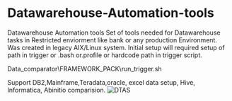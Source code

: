 # Datawarehouse-Automation-tools
Datawarehouse Automation tools
Set of tools needed for Datawarehouse tasks in Restricted enviorment like bank or any production Environment.
Was created in legacy AIX/Linux system.
Initial setup will required setup of path in trigger or .bash or.profile or hardcode path in trigger script.

Data_comparator\FRAMEWORK_PACK\run_trigger.sh

Support DB2,Mainframe,Teradata,oracle, excel data setup, Hive, Informatica, Abinitio comparision.
![DTAS](https://user-images.githubusercontent.com/22286995/173636267-1809fedc-4e1b-4546-aab6-2204b85e89f6.JPG)
